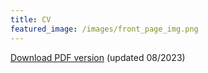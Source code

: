 ```yaml
---
title: CV
featured_image: /images/front_page_img.png
---
```


<object data="{{ site.url }}{{ site.baseurl }}/assets/CV_WooyongJung_2308.pdf" width="1000" height="1000" type="application/pdf"></object>

[Download PDF version](assets/CV_WooyongJung_2308.pdf) (updated 08/2023)
